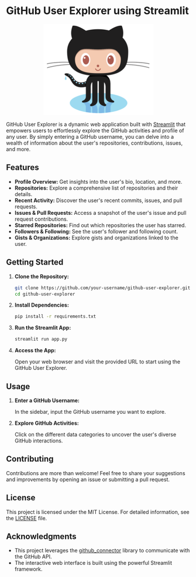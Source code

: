 # GitHub User Explorer using Streamlit

<p align="center">
  <img src="https://github.com/vikasharma005/GitRep/blob/main/github-logo.png" alt="GitHub User Explorer" width="300">
</p>

GitHub User Explorer is a dynamic web application built with [Streamlit](https://streamlit.io/) that empowers users to effortlessly explore the GitHub activities and profile of any user. By simply entering a GitHub username, you can delve into a wealth of information about the user's repositories, contributions, issues, and more.

## Features

- **Profile Overview:** Get insights into the user's bio, location, and more.
- **Repositories:** Explore a comprehensive list of repositories and their details.
- **Recent Activity:** Discover the user's recent commits, issues, and pull requests.
- **Issues & Pull Requests:** Access a snapshot of the user's issue and pull request contributions.
- **Starred Repositories:** Find out which repositories the user has starred.
- **Followers & Following:** See the user's follower and following count.
- **Gists & Organizations:** Explore gists and organizations linked to the user.

## Getting Started

1. **Clone the Repository:**

   ```sh
   git clone https://github.com/your-username/github-user-explorer.git
   cd github-user-explorer
   ```

2. **Install Dependencies:**

   ```sh
   pip install -r requirements.txt
   ```

3. **Run the Streamlit App:**

   ```sh
   streamlit run app.py
   ```

4. **Access the App:**

   Open your web browser and visit the provided URL to start using the GitHub User Explorer.

## Usage

1. **Enter a GitHub Username:**

   In the sidebar, input the GitHub username you want to explore.

2. **Explore GitHub Activities:**

   Click on the different data categories to uncover the user's diverse GitHub interactions.

## Contributing

Contributions are more than welcome! Feel free to share your suggestions and improvements by opening an issue or submitting a pull request.

## License

This project is licensed under the MIT License. For detailed information, see the [LICENSE](LICENSE) file.

## Acknowledgments

- This project leverages the [github_connector](src/github_connector.py) library to communicate with the GitHub API.
- The interactive web interface is built using the powerful Streamlit framework.
